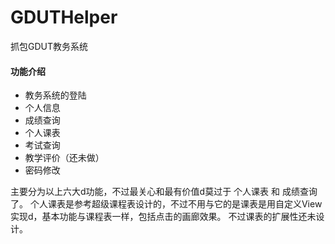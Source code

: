 # GDUTHelper
抓包GDUT教务系统
#### 功能介绍
* 教务系统的登陆
* 个人信息
* 成绩查询
* 个人课表
* 考试查询
* 教学评价（还未做）
* 密码修改

主要分为以上六大d功能，不过最关心和最有价值d莫过于 个人课表 和 成绩查询了。
个人课表是参考超级课程表设计的，不过不用与它的是课表是用自定义View实现d，基本功能与课程表一样，包括点击的画廊效果。
不过课表的扩展性还未设计。

